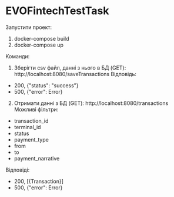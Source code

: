 # EVOFintechTestTask

Запустити проект:
1. docker-compose build
2. docker-compose up

Команди:
1. Зберігти csv файл, данні з нього в БД (GET): http://localhost:8080/saveTransactions
Відповідь:
- 200, {"status": "success"}
- 500, {"error": Error}

2. Отримати данні з БД (GET): http://localhost:8080/transactions
Можливі фільтри:
- transaction_id
- terminal_id
- status
- payment_type
- from
- to
- payment_narrative

Відповіді:
- 200, [{Transaction}]
- 500, {"error": Error}
